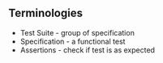 ## Terminologies
- Test Suite - group of specification
- Specification - a functional test
- Assertions - check if test is as expected

